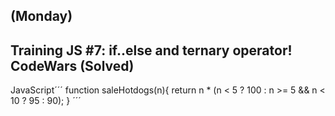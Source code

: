 ## (Monday)
## Training JS #7: if..else and ternary operator! CodeWars (Solved)

JavaScript´´´
function saleHotdogs(n){
  return n * (n < 5 ? 100 : n >= 5 && n < 10 ? 95 : 90);
}
´´´
